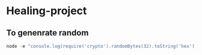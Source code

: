 # Healing-project

## To genenrate random

```js
node -e "console.log(require('crypto').randomBytes(32).toString('hex'))"
```